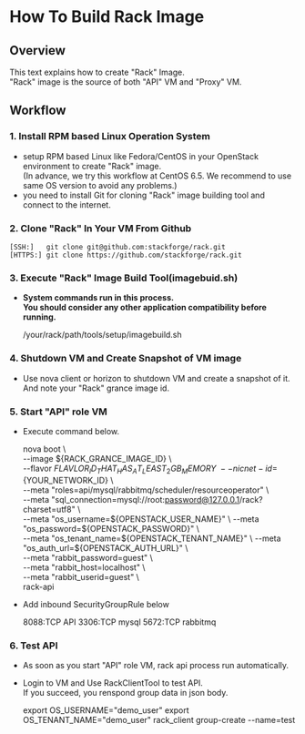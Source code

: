 # How To Build Rack Image

## Overview

This text explains how to create "Rack" Image.  
"Rack" image is the source of both "API" VM and "Proxy" VM.  

## Workflow

### 1. Install RPM based Linux Operation System

* setup RPM based Linux like Fedora/CentOS in your OpenStack environment to create "Rack" image.  
  (In advance, we try this workflow at CentOS 6.5. We recommend to use same OS version to avoid any problems.)  
* you need to install Git for cloning "Rack" image building tool and connect to the internet.  

### 2. Clone "Rack" In Your VM From Github

    [SSH:]   git clone git@github.com:stackforge/rack.git
    [HTTPS:] git clone https://github.com/stackforge/rack.git

### 3. Execute "Rack" Image Build Tool(imagebuid.sh)  

* __System commands run in this process.__  
  __You should consider any other application compatibility before running.__  


    /your/rack/path/tools/setup/imagebuild.sh  
 
### 4. Shutdown VM and Create Snapshot of VM image

* Use nova client or horizon to shutdown VM and create a snapshot of it.  
  And note your "Rack" grance image id.  

### 5. Start "API" role VM

* Execute command below.  


    nova boot \  
    --image ${RACK_GRANCE_IMAGE_ID} \  
    --flavor ${FLAVLOR_ID_THAT_HAS_AT_LEAST_2GB_MEMORY} \  
    --nic net-id=${YOUR_NETWORK_ID} \  
    --meta "roles=api/mysql/rabbitmq/scheduler/resourceoperator" \  
    --meta "sql_connection=mysql://root:password@127.0.0.1/rack?charset=utf8" \  
    --meta "os_username=${OPENSTACK_USER_NAME}" \  
    --meta "os_password=${OPENSTACK_PASSWORD}" \  
    --meta "os_tenant_name=${OPENSTACK_TENANT_NAME}" \  
    --meta "os_auth_url=${OPENSTACK_AUTH_URL}" \  
    --meta "rabbit_password=guest" \  
    --meta "rabbit_host=localhost" \  
    --meta "rabbit_userid=guest" \  
    rack-api

* Add inbound SecurityGroupRule below 


    8088:TCP API
    3306:TCP mysql
    5672:TCP rabbitmq


### 6. Test API

* As soon as you start "API" role VM, rack api process run automatically.  

* Login to VM and Use RackClientTool to test API.  
  If you succeed, you renspond group data in json body. 

    export OS_USERNAME="demo_user"
    export OS_TENANT_NAME="demo_user"
    rack_client group-create --name=test



